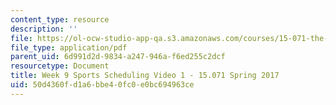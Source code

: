 ```yaml
---
content_type: resource
description: ''
file: https://ol-ocw-studio-app-qa.s3.amazonaws.com/courses/15-071-the-analytics-edge-spring-2017/50d4360fd1a6bbe40fc0e0bc694963ce_MIT15_071S17_Unit9_SportsScheduling.pdf
file_type: application/pdf
parent_uid: 6d991d2d-9834-a247-946a-f6ed255c2dcf
resourcetype: Document
title: Week 9 Sports Scheduling Video 1 - 15.071 Spring 2017
uid: 50d4360f-d1a6-bbe4-0fc0-e0bc694963ce
---
```

